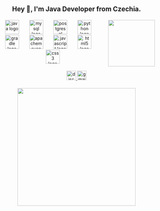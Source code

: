 <h2 align="center">Hey 👋, I'm Java Developer from Czechia.</h2>

###

<img align="right" height="150" src="https://visage.surgeplay.com/bust/0d28ac21-44ef-49b0-96e2-0cd0e63c3833.png?y=320"  />

###

<div align="center">
  <img src="https://skillicons.dev/icons?i=java" height="45" alt="java logo"  />
  <img width="25" />
  <img src="https://skillicons.dev/icons?i=mysql" height="45" alt="mysql logo"  />
  <img width="25" />
  <img src="https://skillicons.dev/icons?i=postgres" height="45" alt="postgresql logo"  />
  <img width="25" />
  <img src="https://skillicons.dev/icons?i=py" height="45" alt="python logo"  />
  <img width="25" />
  <img src="https://skillicons.dev/icons?i=gradle" height="45" alt="gradle logo"  />
  <img width="25" />
  <img src="https://skillicons.dev/icons?i=maven" height="45" alt="apachemaven logo"  />
  <img width="25" />
  <img src="https://skillicons.dev/icons?i=js" height="45" alt="javascript logo"  />
  <img width="25" />
  <img src="https://skillicons.dev/icons?i=html" height="45" alt="html5 logo"  />
  <img width="25" />
  <img src="https://skillicons.dev/icons?i=css" height="45" alt="css3 logo"  />
</div>

###

<div align="center">
  <a href="https://discordapp.com/users/721298719009407016" target="_blank">
    <img src="https://img.shields.io/static/v1?message=@zakycs&logo=discord&label=&color=7289DA&logoColor=white&labelColor=7289DA&style=flat" height="30" alt="discord logo"  />
  </a>
  <a href="mailto:zakycsmail@gmail.com" target="_blank">
    <img src="https://img.shields.io/static/v1?message=%E2%80%8E%20zakycsmail@gmail.com&logo=gmail&label=&color=D14836&logoColor=white&labelColor=&style=flat" height="30" alt="gmail logo"  />
  </a>
</div>

###

<div align="center">
  <img src="https://wakatime.com/share/@018b52f7-5f8e-4bb5-a15a-1e7b39cfba72/9f742ae7-5caa-46d4-a02f-17bf6c253fd3.svg" height="380"  />
</div>

###
